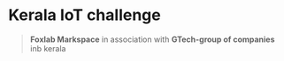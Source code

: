 # Kerala IoT challenge
>**Foxlab Markspace** in association with **GTech-group of companies** inb kerala

